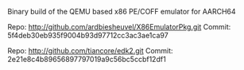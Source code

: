 Binary build of the QEMU based x86 PE/COFF emulator for AARCH64

Repo:   http://github.com/ardbiesheuvel/X86EmulatorPkg.git
Commit: 5f4deb30eb935f9004b93d97712cc3ac3ae1ca97

Repo:   http://github.com/tiancore/edk2.git
Commit: 2e21e8c4b89656897797019a9c56bc5ccbf12df1
